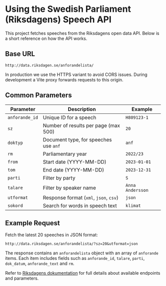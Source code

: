 # Using the Swedish Parliament (Riksdagens) Speech API

This project fetches speeches from the Riksdagens open data API. Below is a short reference on how the API works.

## Base URL

```
http://data.riksdagen.se/anforandelista/
```

In production we use the HTTPS variant to avoid CORS issues. During development a Vite proxy forwards requests to this origin.

## Common Parameters

| Parameter | Description | Example |
|-----------|-------------|---------|
| `anforande_id` | Unique ID for a speech | `H809123-1` |
| `sz` | Number of results per page (max 500) | `20` |
| `doktyp` | Document type, for speeches use `anf` | `anf` |
| `rm` | Parliamentary year | `2022/23` |
| `from` | Start date (YYYY-MM-DD) | `2023-01-01` |
| `tom` | End date (YYYY-MM-DD) | `2023-12-31` |
| `parti` | Filter by party | `S` |
| `talare` | Filter by speaker name | `Anna Andersson` |
| `utformat` | Response format (`xml`, `json`, `csv`) | `json` |
| `sokord` | Search for words in speech text | `klimat` |

## Example Request

Fetch the latest 20 speeches in JSON format:

```
http://data.riksdagen.se/anforandelista/?sz=20&utformat=json
```

The response contains an `anforandelista` object with an array of `anforande` items. Each item includes fields such as `anforande_id`, `talare`, `parti`, `dok_datum`, `anforande_text` and `rm`.

Refer to [Riksdagens dokumentation](http://data.riksdagen.se/dokumentation/) for full details about available endpoints and parameters.

